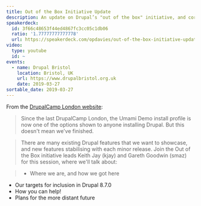```yaml
---
title: Out of the Box Initiative Update
description: An update on Drupal’s "out of the box" initiative, and core’s new Umami installation profile.
speakerdeck:
  id: 3f66c48653f44ed4867fc3cc05c1db06
  ratio: '1.77777777777778'
  url: https://speakerdeck.com/opdavies/out-of-the-box-initiative-update
video:
  type: youtube
  id: ~
events:
  - name: Drupal Bristol
    location: Bristol, UK
    url: https://www.drupalbristol.org.uk
    date: 2019-03-27
sortable_date: 2019-03-27
---
```


From the [DrupalCamp London website](https://drupalcamp.london/session/out-box-initiative-update):

> Since the last DrupalCamp London, the Umami Demo install profile is now one of the options shown to anyone installing Drupal. But this doesn't mean we've finished.

> There are many existing Drupal features that we want to showcase, and new features stabilising with each minor release. Join the Out of the Box initiative leads Keith Jay (kjay) and Gareth Goodwin (smaz) for this session, where we'll talk about:

> - Where we are, and how we got here

- Our targets for inclusion in Drupal 8.7.0
- How you can help!
- Plans for the more distant future
